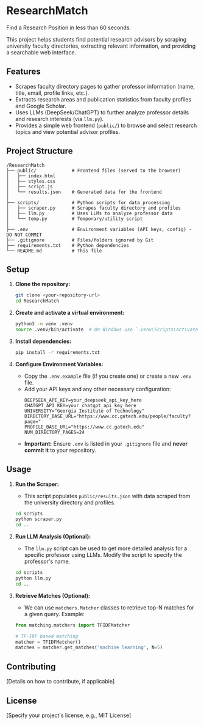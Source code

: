 # ResearchMatch

Find a Research Position in less than 60 seconds.

This project helps students find potential research advisors by scraping university faculty directories, extracting relevant information, and providing a searchable web interface.

## Features

*   Scrapes faculty directory pages to gather professor information (name, title, email, profile links, etc.).
*   Extracts research areas and publication statistics from faculty profiles and Google Scholar.
*   Uses LLMs (DeepSeek/ChatGPT) to further analyze professor details and research interests (via `llm.py`).
*   Provides a simple web frontend (`public/`) to browse and select research topics and view potential advisor profiles.

## Project Structure

```
/ResearchMatch
├── public/             # Frontend files (served to the browser)
│   ├── index.html
│   ├── styles.css
│   ├── script.js
│   └── results.json    # Generated data for the frontend
│
├── scripts/            # Python scripts for data processing
│   ├── scraper.py      # Scrapes faculty directory and profiles
│   ├── llm.py          # Uses LLMs to analyze professor data
│   └── temp.py         # Temporary/utility script
│
├── .env                # Environment variables (API keys, config) - DO NOT COMMIT
├── .gitignore          # Files/folders ignored by Git
├── requirements.txt    # Python dependencies
└── README.md           # This file
```

## Setup

1.  **Clone the repository:**
    ```bash
    git clone <your-repository-url>
    cd ResearchMatch
    ```

2.  **Create and activate a virtual environment:**
    ```bash
    python3 -m venv .venv
    source .venv/bin/activate  # On Windows use `.venv\Scripts\activate`
    ```

3.  **Install dependencies:**
    ```bash
    pip install -r requirements.txt
    ```

4.  **Configure Environment Variables:**
    *   Copy the `.env.example` file (if you create one) or create a new `.env` file.
    *   Add your API keys and any other necessary configuration:
        ```dotenv
        DEEPSEEK_API_KEY=your_deepseek_api_key_here
        CHATGPT_API_KEY=your_chatgpt_api_key_here
        UNIVERSITY="Georgia Institute of Technology"
        DIRECTORY_BASE_URL="https://www.cc.gatech.edu/people/faculty?page="
        PROFILE_BASE_URL="https://www.cc.gatech.edu"
        NUM_DIRECTORY_PAGES=24 
        ```
    *   **Important:** Ensure `.env` is listed in your `.gitignore` file and **never commit it** to your repository.

## Usage

1.  **Run the Scraper:**
    *   This script populates `public/results.json` with data scraped from the university directory and profiles.
    ```bash
    cd scripts
    python scraper.py
    cd ..
    ```

2.  **Run LLM Analysis (Optional):**
    *   The `llm.py` script can be used to get more detailed analysis for a specific professor using LLMs. Modify the script to specify the professor's name.
    ```bash
    cd scripts
    python llm.py 
    cd ..
    ```

2.  **Retrieve Matches (Optional):**
    *   We can use `matchers.Matcher` classes to retrieve top-N matches for a given query. Example:
    ```python
    from matching.matchers import TFIDFMatcher

    # TF-IDF based matching
    matcher = TFIDFMatcher()
    matches = matcher.get_matches('machine learning', N=5)
    ```

## Contributing

[Details on how to contribute, if applicable]

## License

[Specify your project's license, e.g., MIT License]
